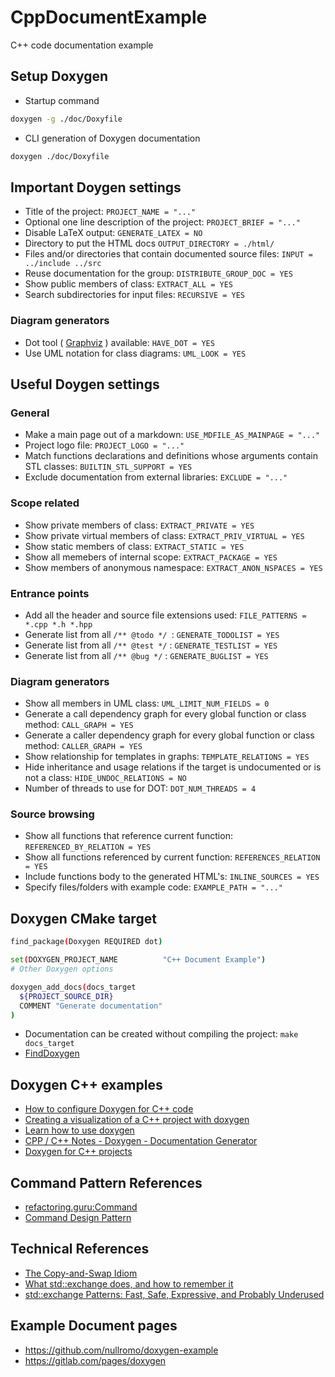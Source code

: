 # CppDocumentExample
C++ code documentation example

## Setup Doxygen
* Startup command
```bash
doxygen -g ./doc/Doxyfile
```
* CLI generation of Doxygen documentation
```bash
doxygen ./doc/Doxyfile
```

## Important Doygen settings

* Title of the project: `PROJECT_NAME = "..."`
* Optional one line description of the project: `PROJECT_BRIEF = "..."`
* Disable LaTeX output: `GENERATE_LATEX = NO`
* Directory to put the HTML docs `OUTPUT_DIRECTORY = ./html/`
* Files and/or directories that contain documented source files: `INPUT = ../include ../src`
* Reuse documentation for the group: `DISTRIBUTE_GROUP_DOC = YES`
* Show public members of class: `EXTRACT_ALL = YES`
* Search subdirectories for input files: `RECURSIVE = YES`

### Diagram generators
* Dot tool ( [Graphviz](https://graphviz.org/) ) available: `HAVE_DOT = YES`
* Use UML notation for class diagrams: `UML_LOOK = YES`

## Useful Doygen settings

### General
* Make a main page out of a markdown: `USE_MDFILE_AS_MAINPAGE = "..."`
* Project logo file: `PROJECT_LOGO = "..."`
* Match functions declarations and definitions whose arguments contain STL classes: `BUILTIN_STL_SUPPORT = YES`
* Exclude documentation from external libraries: `EXCLUDE = "..."`

### Scope related
* Show private members of class: `EXTRACT_PRIVATE = YES`
* Show private virtual members of class: `EXTRACT_PRIV_VIRTUAL = YES`
* Show static members of class: `EXTRACT_STATIC = YES`
* Show all memebers of internal scope: `EXTRACT_PACKAGE = YES`
* Show members of anonymous namespace: `EXTRACT_ANON_NSPACES = YES`

### Entrance points
* Add all the header and source file extensions used: `FILE_PATTERNS = *.cpp *.h *.hpp`
* Generate list from all `/** @todo */ `: `GENERATE_TODOLIST = YES`
* Generate list from all `/** @test */` : `GENERATE_TESTLIST = YES`
* Generate list from all `/** @bug */` : `GENERATE_BUGLIST = YES`

### Diagram generators
* Show all members in UML class: `UML_LIMIT_NUM_FIELDS = 0`
* Generate a call dependency graph for every global function or class method: `CALL_GRAPH = YES`
* Generate a caller dependency graph for every global function or class method: `CALLER_GRAPH = YES`
* Show relationship for templates in graphs: `TEMPLATE_RELATIONS = YES`
* Hide inheritance and usage relations if the target is undocumented or is not a class: `HIDE_UNDOC_RELATIONS = NO`
* Number of threads to use for DOT: `DOT_NUM_THREADS = 4`

### Source browsing
* Show all functions that reference current function: `REFERENCED_BY_RELATION = YES`
* Show all functions referenced by current function: `REFERENCES_RELATION = YES`
* Include functions body to the generated HTML's: `INLINE_SOURCES = YES`
* Specify files/folders with example code: `EXAMPLE_PATH = "..."`

## Doxygen CMake target
```bash
find_package(Doxygen REQUIRED dot)

set(DOXYGEN_PROJECT_NAME          "C++ Document Example")
# Other Doxygen options

doxygen_add_docs(docs_target
  ${PROJECT_SOURCE_DIR}
  COMMENT "Generate documentation"
)
```
* Documentation can be created without compiling the project: `make docs_target`
* [FindDoxygen](https://cmake.org/cmake/help/v3.20/module/FindDoxygen.html)

## Doxygen C++ examples
* [How to configure Doxygen for C++ code](https://codeyarns.com/tech/2014-06-18-how-to-configure-doxygen-for-c-code.html#gsc.tab=0)
* [Creating a visualization of a C++ project with doxygen](http://web.evolbio.mpg.de/~boettcher//other/2016/creating_source_graph.html)
* [Learn how to use doxygen](http://www.whatimade.today/learn-how-to-use-doxygen/)
* [CPP / C++ Notes - Doxygen - Documentation Generator](https://caiorss.github.io/C-Cpp-Notes/Doxygen-documentation.html)
* [Doxygen for C++ projects](https://www.codementor.io/@sisco0/doxygen-for-c-projects-15o4chhkad)

## Command Pattern References
* [refactoring.guru:Command](https://refactoring.guru/design-patterns/command/)
* [Command Design Pattern](https://sourcemaking.com/design_patterns/command)

## Technical References
* [The Copy-and-Swap Idiom](https://www.modernescpp.com/index.php/the-copy-and-swap-idiom/)
* [What std::exchange does, and how to remember it](https://www.fluentcpp.com/2020/09/18/what-stdexchange-does-and-how-to-remember-it/)
* [std::exchange Patterns: Fast, Safe, Expressive, and Probably Underused](https://www.fluentcpp.com/2020/09/25/stdexchange-patterns-fast-safe-expressive-and-probably-underused/)

## Example Document pages
* <https://github.com/nullromo/doxygen-example>
* <https://gitlab.com/pages/doxygen>
